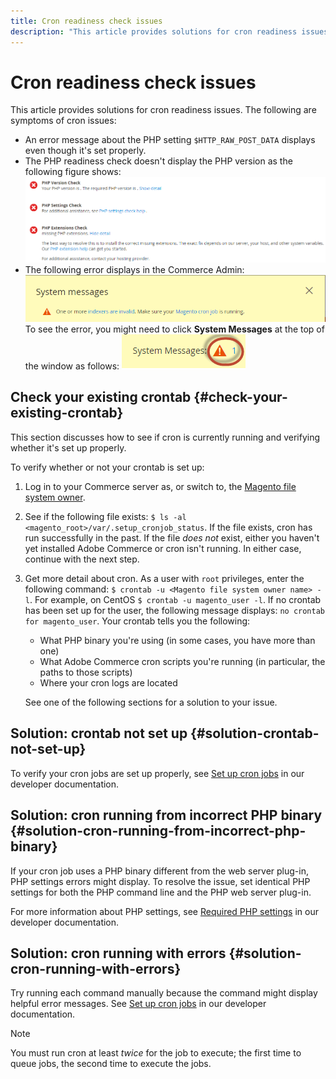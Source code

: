 ```yaml
---
title: Cron readiness check issues
description: "This article provides solutions for cron readiness issues. The following are symptoms of cron issues:"
---
```


# Cron readiness check issues

This article provides solutions for cron readiness issues. The following are symptoms of cron issues:

* An error message about the PHP setting `$HTTP_RAW_POST_DATA` displays even though it's set properly.
* The PHP readiness check doesn't display the PHP version as the following figure shows:
        ![upgr-tshoot-no-cron.png](assets/upgr-tshoot-no-cron.png)
* The following error displays in the Commerce Admin:
        ![compman-cron-not-running.png](assets/compman-cron-not-running.png)
        To see the error, you might need to click **System Messages** at the top of the window as follows:
        ![compman_sys-messages.png](assets/compman_sys-messages.png)

## Check your existing crontab {#check-your-existing-crontab}

This section discusses how to see if cron is currently running and verifying whether it's set up properly.

To verify whether or not your crontab is set up:

1. Log in to your Commerce server as, or switch to, the [Magento file system owner](https://devdocs.magento.com/guides/v2.3/install-gde/prereq/file-sys-perms-over.html).
1. See if the following file exists: `$ ls -al <magento_root>/var/.setup_cronjob_status`. If the file exists, cron has run successfully in the past. If the file *does not* exist, either you haven't yet installed Adobe Commerce or cron isn't running. In either case, continue with the next step.
1. Get more detail about cron. As a user with `root` privileges, enter the following command: `$ crontab -u <Magento file system owner name> -l`. For example, on CentOS `$ crontab -u magento_user -l`. If no crontab has been set up for the user, the following message displays:    `no crontab for magento_user`. Your crontab tells you the following:
    * What PHP binary you're using (in some cases, you have more than one)
    * What Adobe Commerce cron scripts you're running (in particular, the paths to those scripts)
    * Where your cron logs are located

    See one of the following sections for a solution to your issue.

## Solution: crontab not set up {#solution-crontab-not-set-up}

To verify your cron jobs are set up properly, see [Set up cron jobs](https://devdocs.magento.com/guides/v2.3/install-gde/install/post-install-config.html#post-install-cron) in our developer documentation.

## Solution: cron running from incorrect PHP binary {#solution-cron-running-from-incorrect-php-binary}

If your cron job uses a PHP binary different from the web server plug-in, PHP settings errors might display. To resolve the issue, set identical PHP settings for both the PHP command line and the PHP web server plug-in.

For more information about PHP settings, see [Required PHP settings](https://devdocs.magento.com/guides/v2.3/install-gde/prereq/php-settings.html) in our developer documentation.

## Solution: cron running with errors {#solution-cron-running-with-errors}

Try running each command manually because the command might display helpful error messages. See [Set up cron jobs](https://devdocs.magento.com/guides/v2.3/install-gde/install/post-install-config.html#post-install-cron) in our developer documentation.

>[!NOTE]
>
>You must run cron at least *twice* for the job to execute; the first time to queue jobs, the second time to execute the jobs.